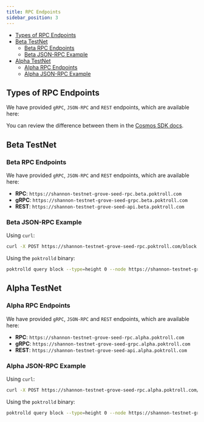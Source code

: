 ```yaml
---
title: RPC Endpoints
sidebar_position: 3
---
```


- [Types of RPC Endpoints](#types-of-rpc-endpoints)
- [Beta TestNet](#beta-testnet)
  - [Beta RPC Endpoints](#beta-rpc-endpoints)
  - [Beta JSON-RPC Example](#beta-json-rpc-example)
- [Alpha TestNet](#alpha-testnet)
  - [Alpha RPC Endpoints](#alpha-rpc-endpoints)
  - [Alpha JSON-RPC Example](#alpha-json-rpc-example)

## Types of RPC Endpoints

We have provided `gRPC`, `JSON-RPC` and `REST` endpoints, which are available here:

You can review the difference between them in the [Cosmos SDK docs](https://docs.cosmos.network/main/learn/advanced/grpc_rest#comparison-table).

## Beta TestNet

### Beta RPC Endpoints

We have provided `gRPC`, `JSON-RPC` and `REST` endpoints, which are available here:

- **RPC**: `https://shannon-testnet-grove-seed-rpc.beta.poktroll.com`
- **gRPC**: `https://shannon-testnet-grove-seed-grpc.beta.poktroll.com`
- **REST**: `https://shannon-testnet-grove-seed-api.beta.poktroll.com`

### Beta JSON-RPC Example

Using `curl`:

```bash
curl -X POST https://shannon-testnet-grove-seed-rpc.poktroll.com/block
```

Using the `poktrolld` binary:

```bash
poktrolld query block --type=height 0 --node https://shannon-testnet-grove-seed-rpc.poktroll.com
```

## Alpha TestNet

### Alpha RPC Endpoints

We have provided `gRPC`, `JSON-RPC` and `REST` endpoints, which are available here:

- **RPC**: `https://shannon-testnet-grove-seed-rpc.alpha.poktroll.com`
- **gRPC**: `https://shannon-testnet-grove-seed-grpc.alpha.poktroll.com`
- **REST**: `https://shannon-testnet-grove-seed-api.alpha.poktroll.com`

### Alpha JSON-RPC Example

Using `curl`:

```bash
curl -X POST https://shannon-testnet-grove-seed-rpc.alpha.poktroll.com/block
```

Using the `poktrolld` binary:

```bash
poktrolld query block --type=height 0 --node https://shannon-testnet-grove-seed-rpc.alpha.poktroll.com
```
